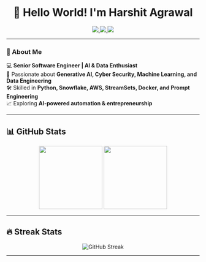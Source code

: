 <h1 align="center">👋 Hello World! I'm Harshit Agrawal</h1>

<p align="center">
  <a href="https://linkedin.com/in/harshitagrawal13">
    <img src="https://img.shields.io/badge/LinkedIn-0A66C2?style=for-the-badge&logo=linkedin&logoColor=white">
  </a>
  <a href="https://www.instagram.com/i_am_ha13/">
    <img src="https://img.shields.io/badge/Instagram-E4405F?style=for-the-badge&logo=instagram&logoColor=white">
  </a>
  <a href="https://X.com/iamha13">
    <img src="https://img.shields.io/badge/X-000000?style=for-the-badge&logo=x&logoColor=white">
  </a>
</p>

---

### 🚀 About Me  
💻 **Senior Software Engineer | AI & Data Enthusiast**  
🎯 Passionate about **Generative AI, Cyber Security, Machine Learning, and Data Engineering**  
🛠 Skilled in **Python, Snowflake, AWS, StreamSets, Docker, and Prompt Engineering**  
📈 Exploring **AI-powered automation & entrepreneurship**  

---

## 📊 GitHub Stats  

<p align="center">
  <img src="https://github-readme-stats.vercel.app/api?username=iamharshit13&show_icons=true&theme=tokyonight&icon_color=1DB954&title_color=1DB954&text_color=ffffff&bg_color=0d1117" height="165" />
  <img src="https://github-readme-stats.vercel.app/api/top-langs/?username=iamharshit13&layout=compact&theme=tokyonight&title_color=1DB954&text_color=ffffff&bg_color=0d1117&langs_count=10" height="165" />
</p>

---

## 🔥 Streak Stats  

<p align="center">
  <img src="https://github-readme-streak-stats.herokuapp.com/?user=iamharshit13&theme=tokyonight&fire=1DB954&ring=1DB954&currStreakLabel=1DB954&currStreakNum=1DB954&sideNums=ffffff&sideLabels=ffffff&dates=ffffff&background=0d1117" alt="GitHub Streak" />
</p>

---

<!-- ## 📫 Contact  
📩 Email: abc@gmail.com -->
